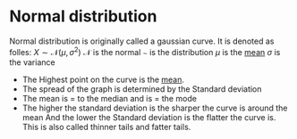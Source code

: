 # Normal distribution

Normal distribution is originally called a gaussian curve.
It is denoted as folles: $X\sim\mathcal{N}(\mu,\sigma^2)$
$\mathcal{N}$ is the normal
$\sim$ is the distribution
$\mu$ is the [mean](Mean)
$\sigma$ is the variance

- The Highest point on the curve is the [mean](Mean).
- The spread of the graph is determined by the Standard deviation 
- The mean is = to the median and is  = the mode
- The higher the standard deviation is the sharper the curve is around the mean
  And the lower the Standard deviation is the flatter the curve is. This is also called thinner tails and fatter tails.
